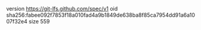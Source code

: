 version https://git-lfs.github.com/spec/v1
oid sha256:fabee092f7853f18a010fad4a9b1849de638ba8f85ca7954dd91a6a1007f32e4
size 559
